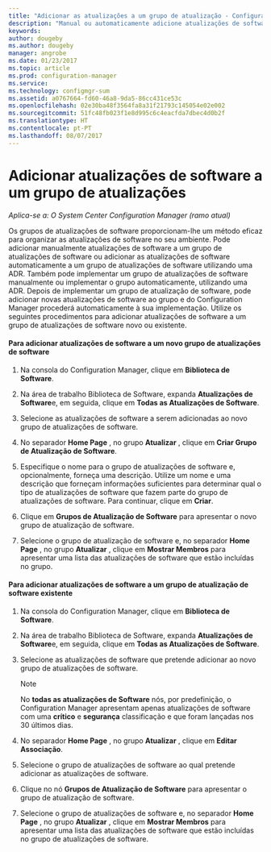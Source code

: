 ```yaml
---
title: "Adicionar as atualizações a um grupo de atualização - Configuration Manager | Microsoft Docs"
description: "Manual ou automaticamente adicione atualizações de software a um grupo de atualização de software no seu ambiente."
keywords: 
author: dougeby
ms.author: dougeby
manager: angrobe
ms.date: 01/23/2017
ms.topic: article
ms.prod: configuration-manager
ms.service: 
ms.technology: configmgr-sum
ms.assetid: a0767664-fd60-46a8-9da5-86cc431ce53c
ms.openlocfilehash: 02e30ba48f3564fa8a31f21793c145054e02e002
ms.sourcegitcommit: 51fc48fb023f1e8d995c6c4eacfda7dbec4d0b2f
ms.translationtype: HT
ms.contentlocale: pt-PT
ms.lasthandoff: 08/07/2017
---
```

# <a name="add-software-updates-to-an-update-group"></a>Adicionar atualizações de software a um grupo de atualizações  

*Aplica-se a: O System Center Configuration Manager (ramo atual)*

 Os grupos de atualizações de software proporcionam-lhe um método eficaz para organizar as atualizações de software no seu ambiente. Pode adicionar manualmente atualizações de software a um grupo de atualizações de software ou adicionar as atualizações de software automaticamente a um grupo de atualizações de software utilizando uma ADR. Também pode implementar um grupo de atualizações de software manualmente ou implementar o grupo automaticamente, utilizando uma ADR. Depois de implementar um grupo de atualização de software, pode adicionar novas atualizações de software ao grupo e do Configuration Manager procederá automaticamente à sua implementação. Utilize os seguintes procedimentos para adicionar atualizações de software a um grupo de atualizações de software novo ou existente.  

#### <a name="to-add-software-updates-to-a-new-software-update-group"></a>Para adicionar atualizações de software a um novo grupo de atualizações de software  

1.  Na consola do Configuration Manager, clique em **Biblioteca de Software**.  

2.  Na área de trabalho Biblioteca de Software, expanda **Atualizações de Software**e, em seguida, clique em **Todas as Atualizações de Software**.  

3.  Selecione as atualizações de software a serem adicionadas ao novo grupo de atualizações de software.  

4.  No separador **Home Page** , no grupo **Atualizar** , clique em **Criar Grupo de Atualização de Software**.  

5.  Especifique o nome para o grupo de atualizações de software e, opcionalmente, forneça uma descrição. Utilize um nome e uma descrição que forneçam informações suficientes para determinar qual o tipo de atualizações de software que fazem parte do grupo de atualizações de software. Para continuar, clique em **Criar**.  

6.  Clique em **Grupos de Atualização de Software** para apresentar o novo grupo de atualização de software.  

7.  Selecione o grupo de atualização de software e, no separador **Home Page** , no grupo **Atualizar** , clique em **Mostrar Membros** para apresentar uma lista das atualizações de software que estão incluídas no grupo.  

#### <a name="to-add-software-updates-to-an-existing-software-update-group"></a>Para adicionar atualizações de software a um grupo de atualização de software existente  

1.  Na consola do Configuration Manager, clique em **Biblioteca de Software**.  

2.  Na área de trabalho Biblioteca de Software, expanda **Atualizações de Software**e, em seguida, clique em **Todas as Atualizações de Software**.  

3.  Selecione as atualizações de software que pretende adicionar ao novo grupo de atualizações de software.  

    > [!NOTE]  
    >  No **todas as atualizações de Software** nós, por predefinição, o Configuration Manager apresentam apenas atualizações de software com uma **crítico** e **segurança** classificação e que foram lançadas nos 30 últimos dias.  

4.  No separador **Home Page** , no grupo **Atualizar** , clique em **Editar Associação**.  

5.  Selecione o grupo de atualizações de software ao qual pretende adicionar as atualizações de software.  

6.  Clique no nó **Grupos de Atualização de Software** para apresentar o grupo de atualização de software.  

7.  Selecione o grupo de atualizações de software e, no separador **Home Page** , no grupo **Atualizar** , clique em **Mostrar Membros** para apresentar uma lista das atualizações de software que estão incluídas no grupo de atualizações de software.  
